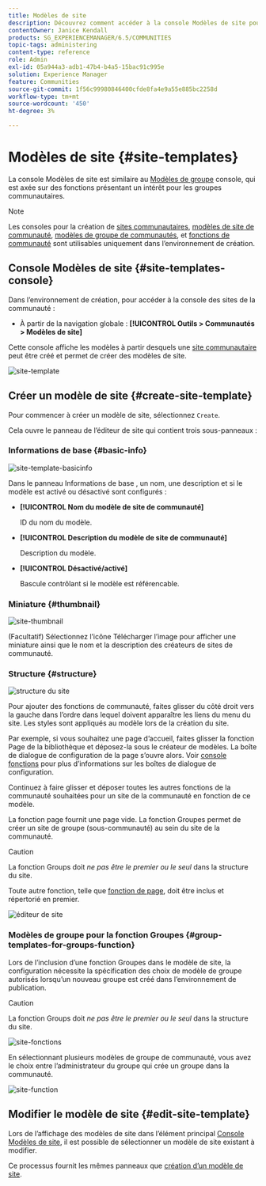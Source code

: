 ```yaml
---
title: Modèles de site
description: Découvrez comment accéder à la console Modèles de site pour créer un site de communauté.
contentOwner: Janice Kendall
products: SG_EXPERIENCEMANAGER/6.5/COMMUNITIES
topic-tags: administering
content-type: reference
role: Admin
exl-id: 05a944a3-adb1-47b4-b4a5-15bac91c995e
solution: Experience Manager
feature: Communities
source-git-commit: 1f56c99980846400cfde8fa4e9a55e885bc2258d
workflow-type: tm+mt
source-wordcount: '450'
ht-degree: 3%

---
```


# Modèles de site {#site-templates}

La console Modèles de site est similaire au [Modèles de groupe](tools-groups.md) console, qui est axée sur des fonctions présentant un intérêt pour les groupes communautaires.

>[!NOTE]
>
>Les consoles pour la création de [sites communautaires](sites-console.md), [modèles de site de communauté](sites.md), [modèles de groupe de communautés](tools-groups.md), et [fonctions de communauté](functions.md) sont utilisables uniquement dans l’environnement de création.

## Console Modèles de site {#site-templates-console}

Dans l’environnement de création, pour accéder à la console des sites de la communauté :

* À partir de la navigation globale : **[!UICONTROL Outils > Communautés > Modèles de site]**

Cette console affiche les modèles à partir desquels une [site communautaire](sites-console.md) peut être créé et permet de créer des modèles de site.

![site-template](assets/site-template.png)

## Créer un modèle de site {#create-site-template}

Pour commencer à créer un modèle de site, sélectionnez `Create`.

Cela ouvre le panneau de l’éditeur de site qui contient trois sous-panneaux :

### Informations de base {#basic-info}

![site-template-basicinfo](assets/site-template-basicinfo.png)

Dans le panneau Informations de base , un nom, une description et si le modèle est activé ou désactivé sont configurés :

* **[!UICONTROL Nom du modèle de site de communauté]**

  ID du nom du modèle.

* **[!UICONTROL Description du modèle de site de communauté]**

  Description du modèle.

* **[!UICONTROL Désactivé/activé]**

  Bascule contrôlant si le modèle est référencable.

### Miniature {#thumbnail}

![site-thumbnail](assets/site-thumbnail.png)

(Facultatif) Sélectionnez l’icône Télécharger l’image pour afficher une miniature ainsi que le nom et la description des créateurs de sites de communauté.

### Structure {#structure}

![structure du site](assets/site-structure.png)

Pour ajouter des fonctions de communauté, faites glisser du côté droit vers la gauche dans l’ordre dans lequel doivent apparaître les liens du menu du site. Les styles sont appliqués au modèle lors de la création du site.

Par exemple, si vous souhaitez une page d’accueil, faites glisser la fonction Page de la bibliothèque et déposez-la sous le créateur de modèles. La boîte de dialogue de configuration de la page s’ouvre alors. Voir [console fonctions](functions.md) pour plus d’informations sur les boîtes de dialogue de configuration.

Continuez à faire glisser et déposer toutes les autres fonctions de la communauté souhaitées pour un site de la communauté en fonction de ce modèle.

La fonction page fournit une page vide. La fonction Groupes permet de créer un site de groupe (sous-communauté) au sein du site de la communauté.

>[!CAUTION]
>
>La fonction Groups doit *ne pas être le premier ou le seul* dans la structure du site.
>
>Toute autre fonction, telle que [fonction de page](functions.md#page-function), doit être inclus et répertorié en premier.

![éditeur de site](assets/site-editor.png)

### Modèles de groupe pour la fonction Groupes {#group-templates-for-groups-function}

Lors de l’inclusion d’une fonction Groupes dans le modèle de site, la configuration nécessite la spécification des choix de modèle de groupe autorisés lorsqu’un nouveau groupe est créé dans l’environnement de publication.

>[!CAUTION]
>
>La fonction Groups doit *ne pas être le premier ou le seul* dans la structure du site.

![site-fonctions](assets/site-functions.png)

En sélectionnant plusieurs modèles de groupe de communauté, vous avez le choix entre l’administrateur du groupe qui crée un groupe dans la communauté.

![site-function](assets/site-functions1.png)

## Modifier le modèle de site {#edit-site-template}

Lors de l’affichage des modèles de site dans l’élément principal [Console Modèles de site](#site-templates-console), il est possible de sélectionner un modèle de site existant à modifier.

Ce processus fournit les mêmes panneaux que [création d’un modèle de site](#create-site-template).
